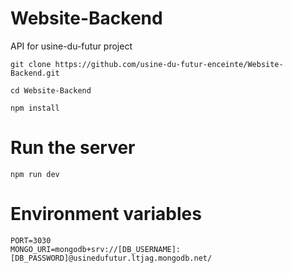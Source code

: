 # Website-Backend

API for usine-du-futur project

```
git clone https://github.com/usine-du-futur-enceinte/Website-Backend.git
```
```
cd Website-Backend
```
```
npm install
```

# Run the server
```
npm run dev
```

# Environment variables
```
PORT=3030
MONGO_URI=mongodb+srv://[DB_USERNAME]:[DB_PASSWORD]@usinedufutur.ltjag.mongodb.net/
```
